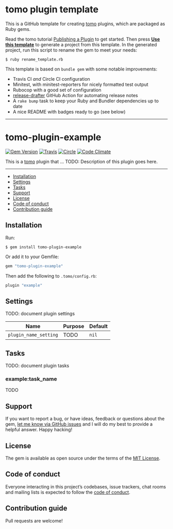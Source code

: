 # tomo plugin template

This is a GitHub template for creating [tomo](https://github.com/mattbrictson/tomo) plugins, which are packaged as Ruby gems.

Read the tomo tutorial [Publishing a Plugin](https://tomo-deploy.com/tutorials/publishing-a-plugin/) to get started. Then press [**Use this template**](https://github.com/mattbrictson/tomo-plugin/generate) to generate a project from this template. In the generated project, run this script to rename the gem to meet your needs:

```
$ ruby rename_template.rb
```

This template is based on `bundle gem` with some notable improvements:

- Travis CI _and_ Circle CI configuration
- Minitest, with minitest-reporters for nicely formatted test output
- Rubocop with a good set of configuration
- [release-drafter](https://github.com/apps/release-drafter) GitHub Action for automating release notes
- A `rake bump` task to keep your Ruby and Bundler dependencies up to date
- A nice README with badges ready to go (see below)

---

<!-- END FRONT MATTER -->

# tomo-plugin-example

[![Gem Version](https://badge.fury.io/rb/replace_with_gem_name.svg)](https://rubygems.org/gems/replace_with_gem_name)
[![Travis](https://img.shields.io/travis/mattbrictson/tomo-plugin.svg?label=travis)](https://travis-ci.org/mattbrictson/tomo-plugin)
[![Circle](https://circleci.com/gh/mattbrictson/tomo-plugin.svg?style=shield)](https://app.circleci.com/pipelines/github/mattbrictson/tomo-plugin?branch=master)
[![Code Climate](https://codeclimate.com/github/mattbrictson/tomo-plugin/badges/gpa.svg)](https://codeclimate.com/github/mattbrictson/tomo-plugin)

This is a [tomo](https://github.com/mattbrictson/tomo) plugin that ... TODO: Description of this plugin goes here.

---

- [Installation](#installation)
- [Settings](#settings)
- [Tasks](#tasks)
- [Support](#support)
- [License](#license)
- [Code of conduct](#code-of-conduct)
- [Contribution guide](#contribution-guide)

## Installation

Run:

```
$ gem install tomo-plugin-example
```

Or add it to your Gemfile:

```ruby
gem "tomo-plugin-example"
```

Then add the following to `.tomo/config.rb`:

```ruby
plugin "example"
```

## Settings

TODO: document plugin settings

| Name                  | Purpose | Default |
| --------------------- | ------- | ------- |
| `plugin_name_setting` | TODO    | `nil`   |

## Tasks

TODO: document plugin tasks

### example:task_name

TODO

## Support

If you want to report a bug, or have ideas, feedback or questions about the gem, [let me know via GitHub issues](https://github.com/mattbrictson/tomo-plugin/issues/new) and I will do my best to provide a helpful answer. Happy hacking!

## License

The gem is available as open source under the terms of the [MIT License](LICENSE.txt).

## Code of conduct

Everyone interacting in this project’s codebases, issue trackers, chat rooms and mailing lists is expected to follow the [code of conduct](CODE_OF_CONDUCT.md).

## Contribution guide

Pull requests are welcome!
